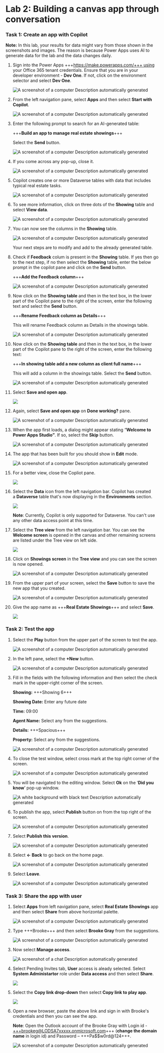 # **Lab 2: Building a canvas app through conversation** 

### **Task 1: Create an app with Copilot**

**Note:** In this lab, your results for data might vary from those shown
in the screenshots and images. The reason is because Power Apps uses AI
to generate data for the lab and the data changes daily.

1.  Sign into the Power
    Apps +++https://make.powerapps.com/+++ using
    your Office 365 tenant credentials. Ensure that you are in your developer environment - **Dev One**. If
    not, click on the environment selector and select **Dev One**.

    ![A screenshot of a computer Description automatically generated](./media/image1.2.png)

2.  From the left navigation pane, select **Apps** and then select **Start with Copilot**.

     ![A screenshot of a computer Description automatically generated](./media/image1.3.png)

3.  Enter the following prompt to search for an AI-generated table:
    
     +++**Build an app to manage real estate showings**+++
    
     Select the **Send** button.
    
     ![A screenshot of a computer Description automatically generated](./media/image1.4.png)

4.  If you come across any pop-up, close it.

     ![A screenshot of a computer Description automatically generated](./media/image3.png)

5.  Copilot creates one or more Dataverse tables with data that includes
    typical real estate tasks.

     ![A screenshot of a computer Description automatically generated](./media/image1.5.png)

6.  To see more information, click on three dots of the **Showing** table and
    select **View data**.

     ![A screenshot of a computer Description automatically generated](./media/image1.6.png)

7.  You can now see the columns in the **Showing** table.

     ![A screenshot of a computer Description automatically generated](./media/image1.7.png)
    
     Your next steps are to modify and add to the already generated table.

8.  Check if **Feedback** colum is present in the **Showing** table. If yes then go to the next step, if no then select the **Showing** table, enter the below prompt in the copilot pane and click on the **Send** button.

    +++**Add the Feedback column**+++

     ![A screenshot of a computer Description automatically generated](./media/image1.8.png)
    
9.  Now click on the **Showing table** and then in the text box, in the
    lower part of the Copilot pane to the right of the screen, enter the
    following text and select the **Send** button.

     +++**Rename Feedback column as Details**+++
    
     This will rename Feedback column as Details in the showings table.
    
     ![A screenshot of a computer Description automatically generated](./media/image1.8.1.png)

10.  Now click on the **Showing table** and then in the text box, in the
    lower part of the Copilot pane to the right of the screen, enter the
    following text:

     +++**In showing table add a new column as client full name**+++
    
     This will add a column in the showings table. Select
     the **Send** button.
    
     ![A screenshot of a computer Description automatically generated](./media/image1.9.png)

11. Select **Save and open app**.

     ![](./media/image1.10.png)

12. Again, select **Save and open app** on **Done working?** pane.

     ![A screenshot of a computer Description automatically generated](./media/image10.png)

13. When the app first loads, a dialog might appear stating “**Welcome
    to Power Apps Studio”**. If so, select the **Skip** button.

     ![A screenshot of a computer Description automatically generated](./media/image1.12.png)

14. The app that has been built for you should show in **Edit** mode.

     ![A screenshot of a computer Description automatically generated](./media/image1.13.png)

15. For a better view, close the Copliot pane.

     ![](./media/image1.14.png)

16. Select the **Data** icon from the left navigation bar. Copilot has
    created a **Dataverse** table that's now displaying in
    the **Environments** section.

     ![](./media/image1.15.png)
    
     **Note**: Currently, Copilot is only supported for Dataverse. You
     can't use any other data access point at this time.

17. Select the **Tree view** from the left navigation bar. You can see
    the **Welcome screen** is opened in the canvas and other remaining
    screens are listed under the Tree view on left side.

     ![](./media/image1.16.png)

18. Click on **Showings screen** in the **Tree view** and you can see
    the screen is now opened.

     ![A screenshot of a computer Description automatically generated](./media/image1.17.png)

19. From the upper part of your screen, select the **Save** button to
    save the new app that you created.

     ![A screenshot of a computer Description automatically generated](./media/image1.18.png)

20. Give the app name as +++**Real Estate Showings**+++ and select **Save**.

     ![](./media/image18.png)

### **Task 2: Test the app**

1.  Select the **Play** button from the upper part of the screen to test
    the app.

     ![A screenshot of a computer Description automatically generated](./media/image2.1.png)

2.  In the left pane, select the **+New** button.

    ![A screenshot of a computer Description automatically generated](./media/image2.2.png)

3.  Fill in the fields with the following information and then select
    the check mark in the upper-right corner of the screen.

     **Showing:** +++Showing 6+++
    
     **Showing Date:** Enter any future date
    
     **Time:** 09:00
    
     **Agent Name:** Select any from the suggestions.
    
     **Details:** +++Spacious+++
    
     **Property:** Select any from the suggestions.
   
     ![A screenshot of a computer Description automatically generated](./media/image2.3.png)

4.  To close the test window, select cross mark at the top right corner
    of the screen.

     ![A screenshot of a computer Description automatically generated](./media/image2.4.png)

5.  You will be navigated to the editing window. Select **Ok** on the
    ‘**Did you know**’ pop-up window.

     ![A white background with black text Description automatically generated](./media/image23.png)

6.  To publish the app, select **Publish** button on from the top right
    of the screen.

    ![A screenshot of a computer Description automatically generated](./media/image2.6.png)

7.  Select **Publish this version**.

    ![A screenshot of a computer Description automatically generated](./media/image25.png)

8.  Select **<- Back** to go back on the home page.

     ![A screenshot of a computer Description automatically generated](./media/image26.png)

9.  Select **Leave**.

     ![A screenshot of a computer Description automatically generated](./media/image27.png)

### **Task 3: Share the app with user**

1.  Select **Apps** from left navigation pane, select **Real Estate
    Showings** app and then select **Share** from above horizontal
    palette.

     ![A screenshot of a computer Description automatically generated](./media/image28.png)

2.  Type +++Brooke+++ and then select **Brooke Gray** from the suggestions.

    ![A screenshot of a computer Description automatically generated](./media/image3.2.1.png)

3.  Now select **Manage access**.

    ![A screenshot of a chat Description automatically generated](./media/image3.3.png)

4.  Select Pending Invites tab, **User** access is aleady selected. Select **System Administartor** role under **Data access** and then select **Share**.

    ![](./media/image3.4.1.png)
  
6.  Select the **Copy link drop-down** then select **Copy link to play app**.

     ![](./media/image3.4.png)

7.  Open a new browser, paste the above link and sign in with Brooke's credentials and then you can see the app.

    **Note**: Open the Outlook account of the Brooke Gray with Login id -
    +++brookeg@LODSA7xxxxx.onmicrosoft.com+++ (**change the domain name** in login id) and Password – +++Pa$$w0rd@124+++.

    ![A screenshot of a computer Description automatically generated](./media/image3.5.png)
